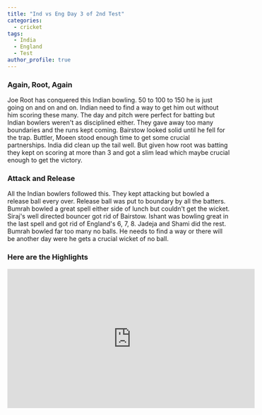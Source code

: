 ```yaml
---
title: "Ind vs Eng Day 3 of 2nd Test"
categories:
  - cricket
tags:
  - India
  - England
  - Test
author_profile: true
---
```


### Again, Root, Again
Joe Root has conquered this Indian bowling. 50 to 100 to 150 he is just going on and on and on. Indian need to find a way to get him out without him scoring these many. The day and pitch were perfect for batting but Indian bowlers weren't as disciplined either. They gave away too many boundaries and the runs kept coming. Bairstow looked solid until he fell for the trap. Buttler, Moeen stood enough time to get some crucial partnerships. India did clean up the tail well. But given how root was batting they kept on scoring at more than 3 and got a slim lead which maybe crucial enough to get the victory.

### Attack and Release
All the Indian bowlers followed this. They kept attacking but bowled a release ball every over. Release ball was put to boundary by all the batters. Bumrah bowled a great spell either side of lunch but couldn't get the wicket. Siraj's well directed bouncer got rid of Bairstow. Ishant was bowling great in the last spell and got rid of England's 6, 7, 8. Jadeja and Shami did the rest. Bumrah bowled far too many no balls. He needs to find a way or there will be another day were he gets a crucial wicket of no ball.



### Here are the Highlights
<iframe width="560" height="315" src="https://www.youtube.com/embed/-dqo8pk_C8Y" title="YouTube video player" frameborder="0" allow="accelerometer; autoplay; clipboard-write; encrypted-media; gyroscope; picture-in-picture" allowfullscreen></iframe>